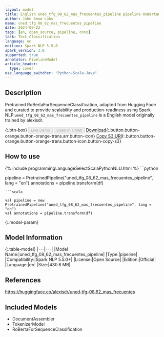 ```yaml
---
layout: model
title: English uned_tfg_08_62_mas_frecuentes_pipeline pipeline RoBertaForSequenceClassification from alexisdr
author: John Snow Labs
name: uned_tfg_08_62_mas_frecuentes_pipeline
date: 2024-09-22
tags: [en, open_source, pipeline, onnx]
task: Text Classification
language: en
edition: Spark NLP 5.5.0
spark_version: 3.0
supported: true
annotator: PipelineModel
article_header:
  type: cover
use_language_switcher: "Python-Scala-Java"
---
```


## Description

Pretrained RoBertaForSequenceClassification, adapted from Hugging Face and curated to provide scalability and production-readiness using Spark NLP.`uned_tfg_08_62_mas_frecuentes_pipeline` is a English model originally trained by alexisdr.

{:.btn-box}
<button class="button button-orange" disabled>Live Demo</button>
<button class="button button-orange" disabled>Open in Colab</button>
[Download](https://s3.amazonaws.com/auxdata.johnsnowlabs.com/public/models/uned_tfg_08_62_mas_frecuentes_pipeline_en_5.5.0_3.0_1727027016389.zip){:.button.button-orange.button-orange-trans.arr.button-icon}
[Copy S3 URI](s3://auxdata.johnsnowlabs.com/public/models/uned_tfg_08_62_mas_frecuentes_pipeline_en_5.5.0_3.0_1727027016389.zip){:.button.button-orange.button-orange-trans.button-icon.button-copy-s3}

## How to use



<div class="tabs-box" markdown="1">
{% include programmingLanguageSelectScalaPythonNLU.html %}
```python

pipeline = PretrainedPipeline("uned_tfg_08_62_mas_frecuentes_pipeline", lang = "en")
annotations =  pipeline.transform(df)   

```
```scala

val pipeline = new PretrainedPipeline("uned_tfg_08_62_mas_frecuentes_pipeline", lang = "en")
val annotations = pipeline.transform(df)

```
</div>

{:.model-param}
## Model Information

{:.table-model}
|---|---|
|Model Name:|uned_tfg_08_62_mas_frecuentes_pipeline|
|Type:|pipeline|
|Compatibility:|Spark NLP 5.5.0+|
|License:|Open Source|
|Edition:|Official|
|Language:|en|
|Size:|430.8 MB|

## References

https://huggingface.co/alexisdr/uned-tfg-08.62_mas_frecuentes

## Included Models

- DocumentAssembler
- TokenizerModel
- RoBertaForSequenceClassification